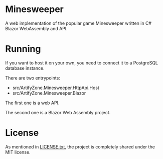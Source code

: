 # Minesweeper

A web implementation of the popular game Minesweeper written in C# Blazor WebAssembly and API.

# Running

If you want to host it on your own, you need to connect it to a PostgreSQL database instance.

There are two entrypoints:

- src/ArtifyZone.Minesweeper.HttpApi.Host
- src/ArtifyZone.Minesweeper.Blazor

The first one is a web API.

The second one is a Blazor Web Assembly project.

# License

As mentioned in [LICENSE.txt](LICENSE.txt), the project is completely shared under the MIT license.
